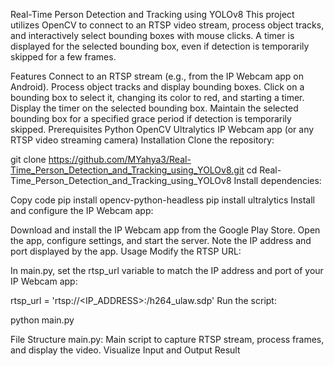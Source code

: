 Real-Time Person Detection and Tracking using YOLOv8
This project utilizes OpenCV to connect to an RTSP video stream, process object tracks, and interactively select bounding boxes with mouse clicks. A timer is displayed for the selected bounding box, even if detection is temporarily skipped for a few frames.

Features
Connect to an RTSP stream (e.g., from the IP Webcam app on Android).
Process object tracks and display bounding boxes.
Click on a bounding box to select it, changing its color to red, and starting a timer.
Display the timer on the selected bounding box.
Maintain the selected bounding box for a specified grace period if detection is temporarily skipped.
Prerequisites
Python
OpenCV
Ultralytics
IP Webcam app (or any RTSP video streaming camera)
Installation
Clone the repository:


git clone https://github.com/MYahya3/Real-Time_Person_Detection_and_Tracking_using_YOLOv8.git
cd Real-Time_Person_Detection_and_Tracking_using_YOLOv8
Install dependencies:

Copy code
pip install opencv-python-headless
pip install ultralytics
Install and configure the IP Webcam app:

Download and install the IP Webcam app from the Google Play Store.
Open the app, configure settings, and start the server.
Note the IP address and port displayed by the app.
Usage
Modify the RTSP URL:

In main.py, set the rtsp_url variable to match the IP address and port of your IP Webcam app:


rtsp_url = 'rtsp://<IP_ADDRESS>:<PORT>/h264_ulaw.sdp'
Run the script:

python main.py

File Structure
main.py: Main script to capture RTSP stream, process frames, and display the video.
Visualize Input and Output Result
